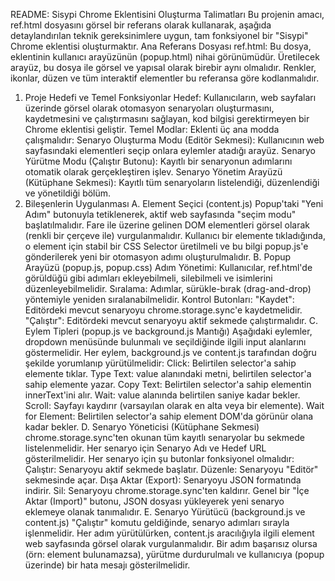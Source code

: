 README: Sisypi Chrome Eklentisini Oluşturma Talimatları
Bu projenin amacı, ref.html dosyasını görsel bir referans olarak kullanarak, aşağıda detaylandırılan teknik gereksinimlere uygun, tam fonksiyonel bir "Sisypi" Chrome eklentisi oluşturmaktır.
Ana Referans Dosyası
ref.html: Bu dosya, eklentinin kullanıcı arayüzünün (popup.html) nihai görünümüdür. Üretilecek arayüz, bu dosya ile görsel ve yapısal olarak birebir aynı olmalıdır. Renkler, ikonlar, düzen ve tüm interaktif elementler bu referansa göre kodlanmalıdır.
1. Proje Hedefi ve Temel Fonksiyonlar
Hedef: Kullanıcıların, web sayfaları üzerinde görsel olarak otomasyon senaryoları oluşturmasını, kaydetmesini ve çalıştırmasını sağlayan, kod bilgisi gerektirmeyen bir Chrome eklentisi geliştir.
Temel Modlar: Eklenti üç ana modda çalışmalıdır:
Senaryo Oluşturma Modu (Editör Sekmesi): Kullanıcının web sayfasındaki elementleri seçip onlara eylemler atadığı arayüz.
Senaryo Yürütme Modu (Çalıştır Butonu): Kayıtlı bir senaryonun adımlarını otomatik olarak gerçekleştiren işlev.
Senaryo Yönetim Arayüzü (Kütüphane Sekmesi): Kayıtlı tüm senaryoların listelendiği, düzenlendiği ve yönetildiği bölüm.
2. Bileşenlerin Uygulanması
A. Element Seçici (content.js)
Popup'taki "Yeni Adım" butonuyla tetiklenerek, aktif web sayfasında "seçim modu" başlatılmalıdır.
Fare ile üzerine gelinen DOM elementleri görsel olarak (renkli bir çerçeve ile) vurgulanmalıdır.
Kullanıcı bir elemente tıkladığında, o element için stabil bir CSS Selector üretilmeli ve bu bilgi popup.js'e gönderilerek yeni bir otomasyon adımı oluşturulmalıdır.
B. Popup Arayüzü (popup.js, popup.css)
Adım Yönetimi: Kullanıcılar, ref.html'de görüldüğü gibi adımları ekleyebilmeli, silebilmeli ve isimlerini düzenleyebilmelidir.
Sıralama: Adımlar, sürükle-bırak (drag-and-drop) yöntemiyle yeniden sıralanabilmelidir.
Kontrol Butonları:
"Kaydet": Editördeki mevcut senaryoyu chrome.storage.sync'e kaydetmelidir.
"Çalıştır": Editördeki mevcut senaryoyu aktif sekmede çalıştırmalıdır.
C. Eylem Tipleri (popup.js ve background.js Mantığı)
Aşağıdaki eylemler, dropdown menüsünde bulunmalı ve seçildiğinde ilgili input alanlarını göstermelidir. Her eylem, background.js ve content.js tarafından doğru şekilde yorumlanıp yürütülmelidir:
Click: Belirtilen selector'a sahip elemente tıklar.
Type Text: value alanındaki metni, belirtilen selector'a sahip elemente yazar.
Copy Text: Belirtilen selector'a sahip elementin innerText'ini alır.
Wait: value alanında belirtilen saniye kadar bekler.
Scroll: Sayfayı kaydırır (varsayılan olarak en alta veya bir elemente).
Wait for Element: Belirtilen selector'a sahip element DOM'da görünür olana kadar bekler.
D. Senaryo Yöneticisi (Kütüphane Sekmesi)
chrome.storage.sync'ten okunan tüm kayıtlı senaryolar bu sekmede listelenmelidir.
Her senaryo için Senaryo Adı ve Hedef URL gösterilmelidir.
Her senaryo için şu butonlar fonksiyonel olmalıdır:
Çalıştır: Senaryoyu aktif sekmede başlatır.
Düzenle: Senaryoyu "Editör" sekmesinde açar.
Dışa Aktar (Export): Senaryoyu JSON formatında indirir.
Sil: Senaryoyu chrome.storage.sync'ten kaldırır.
Genel bir "İçe Aktar (Import)" butonu, JSON dosyası yükleyerek yeni senaryo eklemeye olanak tanımalıdır.
E. Senaryo Yürütücü (background.js ve content.js)
"Çalıştır" komutu geldiğinde, senaryo adımları sırayla işlenmelidir.
Her adım yürütülürken, content.js aracılığıyla ilgili element web sayfasında görsel olarak vurgulanmalıdır.
Bir adım başarısız olursa (örn: element bulunamazsa), yürütme durdurulmalı ve kullanıcıya (popup üzerinde) bir hata mesajı gösterilmelidir.